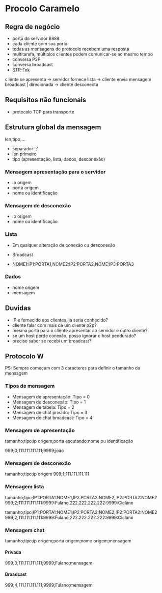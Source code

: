 # Procolo Caramelo

## Regra de negócio
- porta do servidor 8888
- cada cliente com sua porta
- todas as mensagens do protocolo recebem uma resposta
- multitarefa, múltiplos clientes podem comunicar-se ao mesmo tempo
- conversa P2P
- conversa broadcast
- [STR-Tok](https://www.geeksforgeeks.org/strtok-strtok_r-functions-c-examples/)

cliente se apresenta -> servidor fornece lista -> cliente envia mensagem broadcast | direcionada -> cliente desconecta

## Requisitos não funcionais
- protocolo TCP para transporte

## Estrutura global da mensagem

len;tipo;...

- separador ';'
- len primeiro
- tipo (apresentação, lista, dados, desconexão)

### Mensagem apresentação para o servidor
- ip origem
- porta origem
- nome ou identificação

### Mensagem de desconexão
- ip origem
- nome ou identificação

### Lista
- Em qualquer alteração de conexão ou desconexão
- Broadcast

- NOME1:IP1:PORTA1,NOME2:IP2:PORTA2,NOME:IP3:PORTA3

### Dados
- nome origem
- mensagem

## Duvidas
- IP e fornecido aos clientes, já seria conhecido?
- cliente falar com mais de um cliente p2p?
- mesma porta para o cliente apresentar ao servidor e outro cliente?
- se um host perde conexão, posso ignorar o host pendurado?
- preciso saber se recebi um broadcast?


## Protocolo W

PS: Sempre começam com 3 caracteres para definir o tamanho da mensagem

### Tipos de mensagem
- Mensagem de apresentação: Tipo = 0
- Mensagem de desconexão: Tipo = 1
- Mensagem de tabela: Tipo = 2
- Mensagem de chat privado: Tipo = 3
- Mensagem de chat broadcast: Tipo = 4

### Mensagem de apresentação
tamanho;tipo;ip origem;porta escutando;nome ou identificação

999;0;111.111.111.111;9999;joão

### Mensagem de desconexão
tamanho;tipo;ip origem
999;1;111.111.111.111

### Mensagem lista
tamanho;tipo;IP1:PORTA1:NOME1,IP2:PORTA2:NOME2,IP2:PORTA2:NOME2
999;2;111.111.111.111:9999:Fulano,222.222.222.222:9999:Ciclano

tamanho;tipo;IP1:PORTA1:NOME1;IP2:PORTA2:NOME2;IP2:PORTA2:NOME2
999;2;111.111.111.111:9999:Fulano,222.222.222.222:9999:Ciclano

### Mensagem chat
tamanho;tipo;ip origem;porta origem;nome origem;mensagem

#### Privada
999;3;111.111.111.111;9999;Fulano;mensagem

#### Broadcast
999;4;111.111.111.111;9999;Fulano;mensagem

### 
